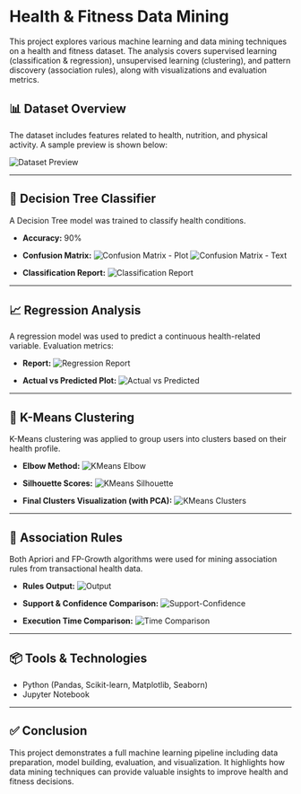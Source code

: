 # Health & Fitness Data Mining

This project explores various machine learning and data mining techniques on a health and fitness dataset. The analysis covers supervised learning (classification & regression), unsupervised learning (clustering), and pattern discovery (association rules), along with visualizations and evaluation metrics.

## 📊 Dataset Overview

The dataset includes features related to health, nutrition, and physical activity. A sample preview is shown below:

![Dataset Preview](screenshots1/02_dataset_preview.png)

---

## 🌳 Decision Tree Classifier

A Decision Tree model was trained to classify health conditions.

* **Accuracy:** 90%

* **Confusion Matrix:**
  ![Confusion Matrix - Plot](screenshots1/04_classification_conf_matrix_plot.png)
  ![Confusion Matrix - Text](screenshots1/03_classification_conf_matrix_text.png)

* **Classification Report:**
  ![Classification Report](screenshots1/05_classification_report.png)

---

## 📈 Regression Analysis

A regression model was used to predict a continuous health-related variable. Evaluation metrics:

* **Report:**
  ![Regression Report](screenshots1/06_feature_importance.png)

* **Actual vs Predicted Plot:**
  ![Actual vs Predicted](screenshots1/08_regression_actual_vs_pred.png.png)

---

## 🔗 K-Means Clustering

K-Means clustering was applied to group users into clusters based on their health profile.

* **Elbow Method:**
  ![KMeans Elbow](screenshots1/09_kmeans_elbow.png)

* **Silhouette Scores:**
  ![KMeans Silhouette](screenshots1/10_kmeans_silhouette.png)

* **Final Clusters Visualization (with PCA):**
  ![KMeans Clusters](screenshots1/11_kmeans_clusters.png.png)

---

## 🧾 Association Rules

Both Apriori and FP-Growth algorithms were used for mining association rules from transactional health data.

* **Rules Output:**
  ![Output](screenshots1/12_apriori_vs_fpgrowth_output.png)

* **Support & Confidence Comparison:**
  ![Support-Confidence](screenshots1/13_apriori_fpgrowth_support_confidence.png)

* **Execution Time Comparison:**
  ![Time Comparison](screenshots1/14_apriori_fpgrowth_time_comparison.png)

---

## 📦 Tools & Technologies

* Python (Pandas, Scikit-learn, Matplotlib, Seaborn)
* Jupyter Notebook

---

## ✅ Conclusion

This project demonstrates a full machine learning pipeline including data preparation, model building, evaluation, and visualization. It highlights how data mining techniques can provide valuable insights to improve health and fitness decisions.
